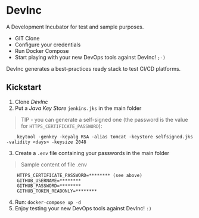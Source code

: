 # DevInc

A Development Incubator for test and sample purposes.

- GIT Clone
- Configure your credentials
- Run Docker Compose
- Start playing with your new DevOps tools against DevInc! `;-)`

DevInc generates a best-practices ready stack to test CI/CD platforms.


## Kickstart
1. Clone *DevInc*
2. Put a _Java Key Store_ <code>jenkins.jks</code> in the main folder

> TIP - you can generate a self-signed one (the password is the value for `HTTPS_CERTIFICATE_PASSWORD`):
````
    keytool -genkey -keyalg RSA -alias tomcat -keystore selfsigned.jks -validity <days> -keysize 2048
````

3. Create a `.env` file containing your passwords in the main folder

> Sample content of file .env
````    
    HTTPS_CERTIFICATE_PASSWORD=******** (see above)
    GITHUB_USERNAME=********
    GITHUB_PASSWORD=********
    GITHUB_TOKEN_READONLY=********
````
   
4. Run: <code>docker-compose up -d</code>
5. Enjoy testing your new DevOps tools against DevInc! `:)`
